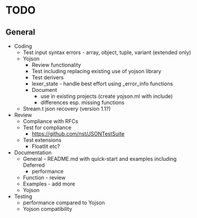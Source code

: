 # TODO
## General
* Coding
  * Test input syntax errors - array, object, tuple, variant (extended only)
  * Yojson
    * Review functionality
    * Test including replacing existing use of yojson library
    * Test derivers
    * lexer_state - handle best effort using _error_info functions
    * Document
      * use in existing projects (create yojson.ml with include)
      * differences esp. missing functions
  * Stream.t json recovery (version 1.1?)
* Review
  * Compliance with RFCs
  * Test for compliance
    * https://github.com/nst/JSONTestSuite
  * Test extensions
    * Floatlit etc?
* Documentation
  * General - README.md with quick-start and examples including Deferred
    * performance
  * Function - review
  * Examples - add more
  * Yojson
* Testing
  * performance compared to Yojson
  * Yojson compatibility
